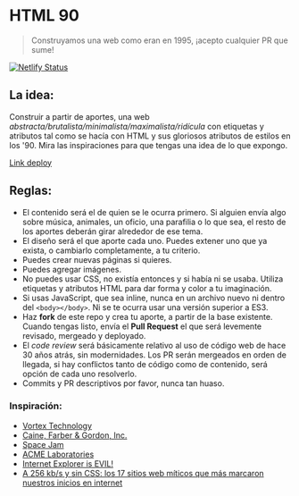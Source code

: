 # HTML 90

> Construyamos una web como eran en 1995, ¡acepto cualquier PR que sume!

[![Netlify Status](https://api.netlify.com/api/v1/badges/71048507-2084-4cd5-9408-95b12abe34b3/deploy-status)](https://app.netlify.com/sites/html90/deploys)

## La idea:

Construir a partir de aportes, una web _abstracta/brutalista/minimalista/maximalista/ridícula_ con etiquetas y atributos tal como se hacía con HTML y sus gloriosos atributos de estilos en los '90. Mira las inspiraciones para que tengas una idea de lo que expongo.

[Link deploy](https://html90.netlify.app/)

## Reglas:

- El contenido será el de quien se le ocurra primero. Si alguien envía algo sobre música, animales, un oficio, una parafilia o lo que sea, el resto de los aportes deberán girar alrededor de ese tema.
- El diseño será el que aporte cada uno. Puedes extener uno que ya exista, o cambiarlo completamente, a tu criterio.
- Puedes crear nuevas páginas si quieres.
- Puedes agregar imágenes.
- No puedes usar CSS, no existía entonces y si había ni se usaba. Utiliza etiquetas y atributos HTML para dar forma y color a tu imaginación.
- Si usas JavaScript, que sea inline, nunca en un archivo nuevo ni dentro del `<body></body>`. Ni se te ocurra usar una versión superior a ES3.
- Haz __fork__ de este repo y crea tu aporte, a partir de la base existente. Cuando tengas listo, envía el __Pull Request__ el que será levemente revisado, mergeado y deployado.
- El _code review_ será básicamente relativo al uso de código web de hace 30 años atrás, sin modernidades. Los PR serán mergeados en orden de llegada, si hay conflictos tanto de código como de contenido, será opción de cada uno resolverlo.
- Commits y PR descriptivos por favor, nunca tan huaso.

### Inspiración:

- [Vortex Technology](https://www.vortex.com/)
- [Caine, Farber & Gordon, Inc.](https://www.cfg.com/)
- [Space Jam](https://www.spacejam.com/)
- [ACME Laboratories](http://acme.com/)
- [Internet Explorer is EVIL!](http://toastytech.com/evil/)
- [A 256 kb/s y sin CSS: los 17 sitios web míticos que más marcaron nuestros inicios en internet](https://www.xataka.com/historia-tecnologica/a-256-kb-s-css-recordamos-sitios-web-que-marcaron-nuestros-inicios-internet-1)
